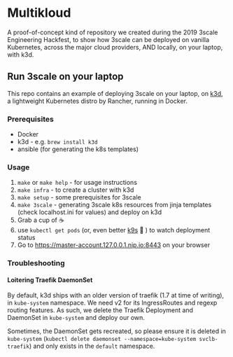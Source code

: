 # Multikloud

A proof-of-concept kind of repository we created during the 2019 3scale Engineering Hackfest, to show how 3scale can be deployed on vanilla Kubernetes, across the major cloud providers, AND locally, on your laptop, with k3d. 

## Run 3scale on your laptop

This repo contains an example of deploying 3scale on your laptop, on [k3d](https://github.com/rancher/k3d), a lightweight Kubernetes distro by Rancher, running in Docker. 

### Prerequisites

* Docker 
* k3d - e.g. `brew install k3d`
* ansible (for generating the k8s templates)

### Usage

1. `make` or `make help` - for usage instructions
1. `make infra` - to create a cluster with k3d
1. `make setup` - some prerequisites for 3scale
1. `make 3scale` - generating 3scale k8s resources from jinja templates (check localhost.ini for values) and deploy on k3d
1. Grab a cup of :coffee: 
1. use `kubectl get pods` (or, even better [k9s](https://github.com/derailed/k9s) :tada: ) to watch deployment status
1. Go to https://master-account.127.0.0.1.nip.io:8443 on your browser


### Troubleshooting

#### Loitering Traefik DaemonSet

By default, k3d ships with an older version of traefik (1.7 at time of writing), in `kube-system` 
namespace. We need v2 for its IngressRoutes and regexp routing features. As such, we delete the 
Traefik Deployment and DaemonSet in `kube-system` and deploy our own.

Sometimes, the DaemonSet gets recreated, so please ensure it is deleted in `kube-system` 
(`kubectl delete daemonset --namespace=kube-system svclb-traefik`) and only exists in the `default` 
namespace. 
 
    

